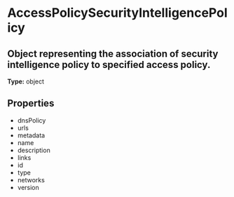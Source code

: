 # AccessPolicySecurityIntelligencePolicy

## Object representing the association of security intelligence policy to specified access policy.

**Type:** object

## Properties
* dnsPolicy
* urls
* metadata
* name
* description
* links
* id
* type
* networks
* version
